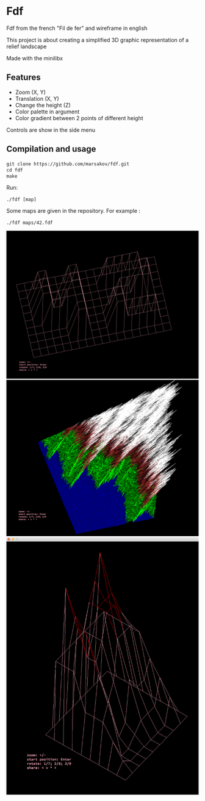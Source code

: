 # Fdf

Fdf from the french "Fil de fer" and wireframe in english

This project is about creating a simplified 3D graphic representation of a relief landscape

Made with the minilibx

## Features

- Zoom (X, Y)
- Translation (X, Y)
- Change the height (Z)
- Color palette in argument
- Color gradient between 2 points of different height

Controls are show in the side menu

## Compilation and usage

	git clone https://github.com/marsakov/fdf.git
	cd fdf
	make

Run:
```
./fdf [map]
```
Some maps are given in the repository. For example :
		
	./fdf maps/42.fdf


![Image alt](https://github.com/marsakov/fdf/raw/master/img/42.png)
![Image alt](https://github.com/marsakov/fdf/raw/master/img/t1.png)
![Image alt](https://github.com/marsakov/fdf/raw/master/img/elem.png)
